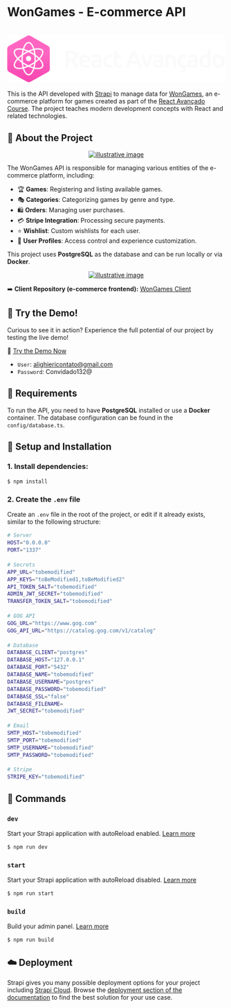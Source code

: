 # WonGames - E-commerce API

<br/>
<picture>
  <source media="(prefers-color-scheme: dark)" srcset="https://raw.githubusercontent.com/Pedro-Estevao/boilerplate-nextjs/master/public/img/logo.svg">
  <source media="(prefers-color-scheme: light)" srcset="https://raw.githubusercontent.com/Pedro-Estevao/boilerplate-nextjs/master/public/img/logo-gh.svg">
  <img alt="Shows an illustrated sun in light mode and a moon with stars in dark mode." src="https://raw.githubusercontent.com/Pedro-Estevao/boilerplate-nextjs/master/public/img/logo.svg">
</picture>

<br/>

This is the API developed with [Strapi](https://strapi.io) to manage data for [WonGames](https://wongames-client-eta.vercel.app/), an e-commerce platform for games created as part of the [React Avançado Course](https://reactavancado.com.br/). The project teaches modern development concepts with React and related technologies.

## 📌 About the Project

<p style="text-align: center;">
  <a href="https://www.pedroestevao.com">
    <img src="https://res.cloudinary.com/dge3g9rcw/image/upload/v1741210790/github/althy58rnu8ahhjdl3kv.png" alt="illustrative image" />
  </a>
</p>

The WonGames API is responsible for managing various entities of the e-commerce platform, including:

-   🏆 **Games**: Registering and listing available games.
-   🎭 **Categories**: Categorizing games by genre and type.
-   🛍️ **Orders**: Managing user purchases.
-   💳 **Stripe Integration**: Processing secure payments.
-   ⭐ **Wishlist**: Custom wishlists for each user.
-   👤 **User Profiles**: Access control and experience customization.

This project uses **PostgreSQL** as the database and can be run locally or via **Docker**.

<p style="text-align: center;">
  <a href="https://www.pedroestevao.com">
    <img src="https://res.cloudinary.com/dge3g9rcw/image/upload/v1741210790/github/h0kuknw2p2rdppb5c53b.png" alt="illustrative image" />
  </a>
</p>

➡️ **Client Repository (e-commerce frontend):** [WonGames Client](https://github.com/Pedro-Estevao/wongames-client)

## 👾 Try the Demo!

Curious to see it in action? Experience the full potential of our project by testing the live demo!

🔗 [Try the Demo Now](https://wongames-api-2801443db7ef.herokuapp.com/)

- `User`: alighiericontato@gmail.com
- `Password`: Convidado132@

## 🚀 Requirements

To run the API, you need to have **PostgreSQL** installed or use a **Docker** container. The database configuration can be found in the `config/database.ts`.

## 🔧 Setup and Installation

### 1️. Install dependencies:
```bash
$ npm install
```

### 2️. Create the `.env` file

Create an `.env` file in the root of the project, or edit if it already exists, similar to the following structure:

```bash
# Server
HOST="0.0.0.0"
PORT="1337"

# Secrets
APP_URL="tobemodified"
APP_KEYS="toBeModified1,toBeModified2"
API_TOKEN_SALT="tobemodified"
ADMIN_JWT_SECRET="tobemodified"
TRANSFER_TOKEN_SALT="tobemodified"

# GOG API
GOG_URL="https://www.gog.com"
GOG_API_URL="https://catalog.gog.com/v1/catalog"

# Database
DATABASE_CLIENT="postgres"
DATABASE_HOST="127.0.0.1"
DATABASE_PORT="5432"
DATABASE_NAME="tobemodified"
DATABASE_USERNAME="postgres"
DATABASE_PASSWORD="tobemodified"
DATABASE_SSL="false"
DATABASE_FILENAME=
JWT_SECRET="tobemodified"

# Email
SMTP_HOST="tobemodified"
SMTP_PORT="tobemodified"
SMTP_USERNAME="tobemodified"
SMTP_PASSWORD="tobemodified"

# Stripe
STRIPE_KEY="tobemodified"
```

## 📜 Commands

### `dev`

Start your Strapi application with autoReload enabled. [Learn more](https://docs.strapi.io/dev-docs/cli#strapi-develop)

```bash
$ npm run dev
```

### `start`

Start your Strapi application with autoReload disabled. [Learn more](https://docs.strapi.io/dev-docs/cli#strapi-start)

```bash
$ npm run start
```

### `build`

Build your admin panel. [Learn more](https://docs.strapi.io/dev-docs/cli#strapi-build)

```bash
$ npm run build
```

## ☁️ Deployment

Strapi gives you many possible deployment options for your project including [Strapi Cloud](https://cloud.strapi.io). Browse the [deployment section of the documentation](https://docs.strapi.io/dev-docs/deployment) to find the best solution for your use case.
